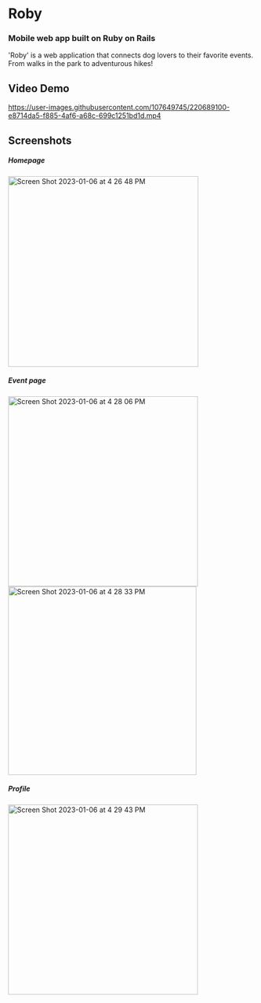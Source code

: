 # Roby

### Mobile web app built on Ruby on Rails 

'Roby' is a web application that connects dog lovers to their favorite events. From walks in the park to adventurous hikes!

## Video Demo

https://user-images.githubusercontent.com/107649745/220689100-e8714da5-f885-4af6-a68c-699c1251bd1d.mp4

## Screenshots

##### Homepage
<img width="388" alt="Screen Shot 2023-01-06 at 4 26 48 PM" src="https://user-images.githubusercontent.com/107649745/220687049-4d585414-7a96-4528-9b99-d5c4498d0cd2.png">


##### Event page 
<img width="387" alt="Screen Shot 2023-01-06 at 4 28 06 PM" src="https://user-images.githubusercontent.com/107649745/220687182-3a1b69c7-0cc2-486a-bd8f-be42a0348d84.png">
<img width="384" alt="Screen Shot 2023-01-06 at 4 28 33 PM" src="https://user-images.githubusercontent.com/107649745/220687224-756f4fd8-c77f-4c16-b08d-afd24b405b59.png">

##### Profile 
<img width="387" alt="Screen Shot 2023-01-06 at 4 29 43 PM" src="https://user-images.githubusercontent.com/107649745/220687254-677d2db1-dccf-4cb6-9102-67f36523e0b1.png">
